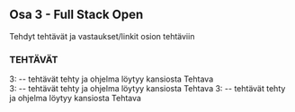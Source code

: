## Osa 3 - Full Stack Open
Tehdyt tehtävät ja vastaukset/linkit osion tehtäviin

### TEHTÄVÄT
3: -- tehtävät tehty ja ohjelma löytyy kansiosta Tehtava  
3:  -- tehtävät tehty ja ohjelma löytyy kansiosta Tehtava
3: -- tehtävät tehty ja ohjelma löytyy kansiosta Tehtava

